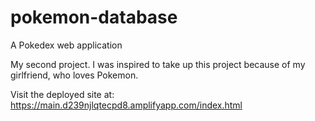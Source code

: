 # pokemon-database
A Pokedex web application

My second project. I was inspired to take up this project because of my girlfriend, who loves Pokemon.

Visit the deployed site at: https://main.d239njlqtecpd8.amplifyapp.com/index.html

